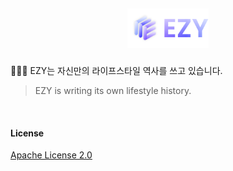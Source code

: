 ## <p align="center"> <img src="./DetailedData/EZY%20LOGOTYPE%201.png" width="130px"> </p>

🏄🏻‍♂️ EZY는 자신만의 라이프스타일 역사를 쓰고 있습니다.
> EZY is writing its own lifestyle history.

<br>

#### License
[Apache License 2.0](./LICENSE) 